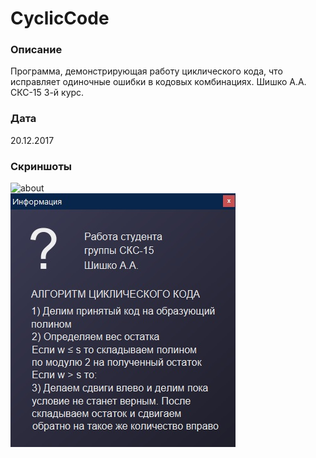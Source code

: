 # CyclicCode
### Описание
Программа, демонстрирующая работу циклического кода, что исправляет одиночные ошибки в кодовых комбинациях. Шишко А.А. СКС-15 3-й курс.
### Дата
20.12.2017
### Скриншоты
![about](screenshots/main.jpg) <br>
![about](screenshots/info.jpg) <br>

